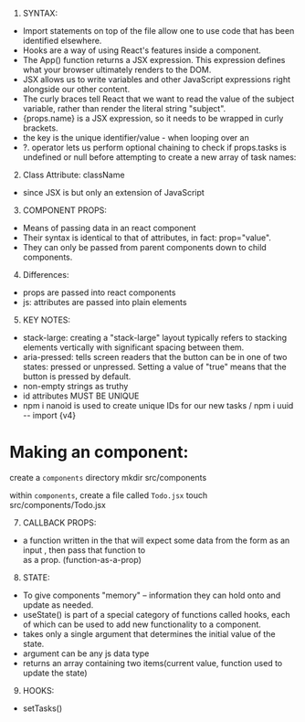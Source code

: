  1. SYNTAX: 
- Import statements on top of the file allow one to use code that has been identified elsewhere.
- Hooks are a way of using React's features inside a component.
- The App() function returns a JSX expression. This expression defines what your browser ultimately renders to the DOM.
- JSX allows us to write variables and other JavaScript expressions right alongside our other content. 
- The curly braces tell React that we want to read the value of the subject variable, rather than render the literal string "subject".
- {props.name} is a JSX expression, so it needs to be wrapped in curly brackets.
- the key is the unique identifier/value - when looping over an 
-  ?. operator lets us perform optional chaining to check if props.tasks is undefined or null before attempting to create a new array of task names:

2. Class Attribute: className 
- since JSX is but only an extension of JavaScript

3. COMPONENT PROPS: 
- Means of passing data in an react component 
- Their syntax is identical to that of attributes, in fact: prop="value".
- They can only be passed from parent components down to child components.

4. Differences: 
- props are passed into react components
- js: attributes are passed into plain elements

5. KEY NOTES: 
* stack-large: creating a "stack-large" layout typically refers to stacking elements vertically with significant spacing between them. 
* aria-pressed: tells screen readers that the button can be in one of two states: pressed or unpressed. Setting a value of "true" means that the button is pressed by default. 
* non-empty strings as truthy
* id attributes MUST BE UNIQUE 
* npm i nanoid is used to create unique IDs for our new tasks / npm i uuid -- import {v4}

# Making an <Todo/> component:
 create a `components` directory
mkdir src/components

 within `components`, create a file called `Todo.jsx`
touch src/components/Todo.jsx

7. CALLBACK PROPS: 
- a function written in the <App /> that will expect some data from the form as an input , then pass that function to <Form/> as a prop. (function-as-a-prop)

8. STATE: 
- To give components "memory" – information they can hold onto and update as needed.
- useState() is part of a special category of functions called hooks, each of which can be used to add new functionality to a component. 
- takes only a single argument that determines the initial value of the state.
- argument can be any js data type 
- returns an array containing two items(current value, function used to update the state)

9. HOOKS: 
- setTasks()
